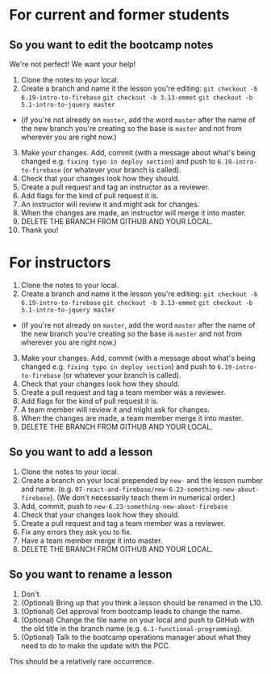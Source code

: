 # For current and former students 
## So you want to edit the bootcamp notes

We're not perfect! We want your help!

1. Clone the notes to your local.
2. Create a branch and name it the lesson you're editing:
  `git checkout -b 6.19-intro-to-firebase`
  `git checkout -b 3.13-emmet`
  `git checkout -b 5.1-intro-to-jquery master`
  * (if you're not already on `master`, add the word `master` after the name of the new branch you're creating so the base is `master` and not from wherever you are right now.)
3. Make your changes. Add, commit (with a message about what's being changed e.g. `fixing typo in deploy section`) and push to `6.19-intro-to-firebase` (or whatever your branch is called).
4. Check that your changes look how they should.
5. Create a pull request and tag an instructor as a reviewer.
6. Add flags for the kind of pull request it is.
7. An instructor will review it and might ask for changes. 
8. When the changes are made, an instructor will merge it into master.
9. DELETE THE BRANCH FROM GITHUB AND YOUR LOCAL.
10. Thank you!

# For instructors

1. Clone the notes to your local.
2. Create a branch and name it the lesson you're editing:
  `git checkout -b 6.19-intro-to-firebase`
  `git checkout -b 3.13-emmet`
  `git checkout -b 5.1-intro-to-jquery master`
  * (if you're not already on `master`, add the word `master` after the name of the new branch you're creating so the base is `master` and not from wherever you are right now.)
3. Make your changes. Add, commit (with a message about what's being changed e.g. `fixing typo in deploy section`) and push to `6.19-intro-to-firebase` (or whatever your branch is called).
4. Check that your changes look how they should.
5. Create a pull request and tag a team member was a reviewer.
6. Add flags for the kind of pull request it is.
7. A team member will review it and might ask for changes. 
8. When the changes are made, a team member merge it into master.
9. DELETE THE BRANCH FROM GITHUB AND YOUR LOCAL.

## So you want to add a lesson
1. Clone the notes to your local.
2. Create a branch on your local prepended by `new-` and the lesson number and name. (e.g. `07-react-and-firebase/new-6.23-something-new-about-firebase`).
  (We don't necessarily teach them in numerical order.)
3. Add, commit, push to `new-6.23-something-new-about-firebase`
4. Check that your changes look how they should.
5. Create a pull request and tag a team member was a reviewer.
6. Fix any errors they ask you to fix.
7. Have a team member merge it into master.
8. DELETE THE BRANCH FROM GITHUB AND YOUR LOCAL.

## So you want to rename a lesson
1. Don't.
2. (Optional) Bring up that you think a lesson should be renamed in the L10.
3. (Optional) Get approval from bootcamp leads to change the name.
4. (Optional) Change the file name on your local and push to GitHub with the old title in the branch name (e.g. `6.1-functional-programming`).
5. (Optional) Talk to the bootcamp operations manager about what they need to do to make the update with the PCC.

This should be a relatively rare occurrence.
<!-- 
## So you want to remove a lesson
1. Identify the lesson we no longer teach (e.g. `6.1-functional-programming`)
2. Prepend the filename with an `X-`
3. Put it in the deadzone.
4. (Optional) Replace it with another lesson with the same number `6.1-advanced-array-methods`

Every bootcamp we will go through and change any file numbers that need changing. This should be infrequent.

flag | meaning
---|---
`new-` | a new lesson
`X-`| a lesson we no longer teach
 -->
